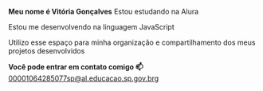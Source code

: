 **Meu nome é Vitória Gonçalves**
Estou estudando na Alura

Estou me desenvolvendo na linguagem JavaScript

Utilizo esse espaço para minha organização e compartilhamento dos meus projetos desenvolvidos

**Você pode entrar em contato comigo 📫**
00001064285077sp@al.educacao.sp.gov.brg
